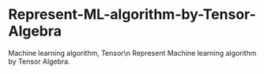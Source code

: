 # Represent-ML-algorithm-by-Tensor-Algebra
Machine learning algorithm, Tensor\n
Represent Machine learning algorithm by Tensor Algebra.
